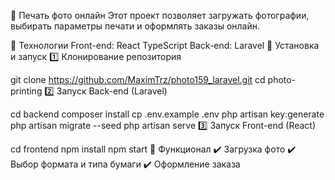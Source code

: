 📸 Печать фото онлайн
Этот проект позволяет загружать фотографии, выбирать параметры печати и оформлять заказы онлайн.

🚀 Технологии
Front-end:
React
TypeScript
Back-end:
Laravel
🔧 Установка и запуск
1️⃣ Клонирование репозитория

git clone https://github.com/MaximTrz/photo159_laravel.git
cd photo-printing
2️⃣ Запуск Back-end (Laravel)

cd backend
composer install
cp .env.example .env
php artisan key:generate
php artisan migrate --seed
php artisan serve
3️⃣ Запуск Front-end (React)

cd frontend
npm install
npm start
🎯 Функционал
✔️ Загрузка фото
✔️ Выбор формата и типа бумаги
✔️ Оформление заказа
